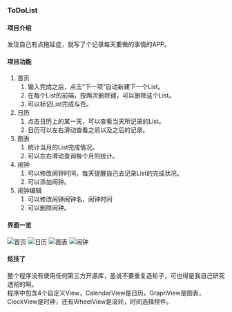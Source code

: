 ### ToDoList  
#### 项目介绍  
发现自己有点拖延症，就写了个记录每天要做的事情的APP。
#### 项目功能
1. 首页
    1. 输入完成之后，点击“下一项”自动新建下一个List。
    2. 在每个List的前端，按两次删除键，可以删除这个List。
    3. 可以标记List完成与否。
2. 日历
    1. 点击日历上的某一天，可以查看当天所记录的List。
    2. 日历可以左右滑动查看之前以及之后的记录。
3. 图表
    1. 统计当月的List完成情况。
    2. 可以左右滑动查询每个月的统计。
4. 闹钟
    1. 可以修改闹钟时间，每天提醒自己去记录List的完成状况。
    2. 可以添加闹钟。
5. 闹钟编辑
    1. 可以修改闹钟闹钟名，闹钟时间
    2. 可以删除闹钟。
#### 界面一览
![首页](https://raw.githubusercontent.com/happyfsyy/ToDoList/master/screnshots/1.jpg)
![日历](https://raw.githubusercontent.com/happyfsyy/ToDoList/master/screnshots/2.jpg)
![图表](https://raw.githubusercontent.com/happyfsyy/ToDoList/master/screnshots/3.jpg)
![闹钟](https://raw.githubusercontent.com/happyfsyy/ToDoList/master/screnshots/4.jpg)
#### 炫技了
整个程序没有使用任何第三方开源库，虽说不要重复造轮子，可也得是我自己研究透彻的啊。  
程序中包含4个自定义View，CalendarView是日历，GraphView是图表，ClockView是时钟，还有WheelView是滚轮，时间选择控件。  

